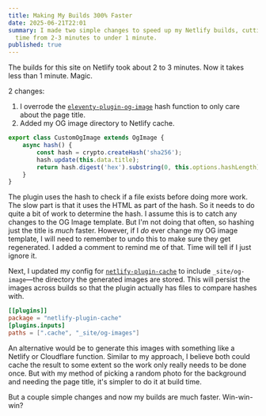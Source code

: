 ```yaml
---
title: Making My Builds 300% Faster
date: 2025-06-21T22:01
summary: I made two simple changes to speed up my Netlify builds, cutting the
  time from 2-3 minutes to under 1 minute.
published: true
---
```

The builds for this site on Netlify took about 2 to 3 minutes. Now it takes less than 1 minute. Magic.

2 changes:

1.  I overrode the [`eleventy-plugin-og-image`](https://github.com/KiwiKilian/eleventy-plugin-og-image?tab=readme-ov-file#extending-ogimage-class) hash function to only care about the page title.
2.  Added my OG image directory to Netlify cache.

```js
export class CustomOgImage extends OgImage {
    async hash() {
        const hash = crypto.createHash('sha256');
        hash.update(this.data.title);
        return hash.digest('hex').substring(0, this.options.hashLength);
    }
}
```

The plugin uses the hash to check if a file exists before doing more work. The slow part is that it uses the HTML as part of the hash. So it needs to do quite a bit of work to determine the hash. I assume this is to catch any changes to the OG Image template. But I'm not doing that often, so hashing just the title is _much_ faster. However, if I _do_ ever change my OG image template, I will need to remember to undo this to make sure they get regenerated. I added a comment to remind me of that. Time will tell if I just ignore it.

Next, I updated my config for [`netlify-plugin-cache`](https://github.com/jakejarvis/netlify-plugin-cache) to include `_site/og-image`—the directory the generated images are stored. This will persist the images across builds so that the plugin actually has files to compare hashes with.

```toml
[[plugins]]
package = "netlify-plugin-cache"
[plugins.inputs]
paths = [".cache", "_site/og-images"]
```

An alternative would be to generate this images with something like a Netlify or Cloudflare function. Similar to my approach, I believe both could cache the result to some extent so the work only really needs to be done once. But with my method of picking a random photo for the background and needing the page title, it's simpler to do it at build time.

But a couple simple changes and now my builds are much faster. Win-win-win?